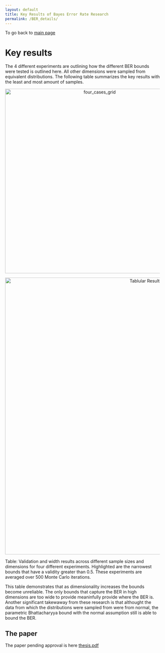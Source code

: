 ```yaml
---
layout: default
title: Key Results of Bayes Error Rate Research  
permalink: /BER_details/
---
```


To go back to [main page](/home/)

# Key results
The 4 different experiments are outlining how the different BER bounds were tested is outlined here. All other dimensions were sampled from equivalent distributions.  The following table summarizes the key results with the least and most amount of samples. 

<p align="center">
<img src="https://github.com/user-attachments/assets/78d4b5c4-ef18-4a1b-9232-7bdb6115005e" alt="four_cases_grid" width="600"/>
</p>

<p align="center">
 <img src="https://github.com/user-attachments/assets/eeec758b-7045-4f15-8b91-221681eec041" alt="Tablular Results" width="900"/>
 </p>

 Table: Validation and width results across different sample sizes and dimensions for four different experiments. Highlighted are
the narrowest bounds that have a validity greater than 0.5. These experiments are averaged over 500 Monte Carlo iterations.


This table demonstrates that as dimensionality increases the bounds become unreliable. The only bounds that capture the BER in high dimensions are too wide to provide meaninfully provide where the BER is.  Another significant takewaway from these research is that althought the data from which the distributions were sampled from were from normal, the parametric Bhattacharyya bound with the normal assumption still is able to bound the BER.

## The paper

The paper pending approval is here [thesis.pdf](https://github.com/user-attachments/files/20680357/thesis_pending.pdf)
